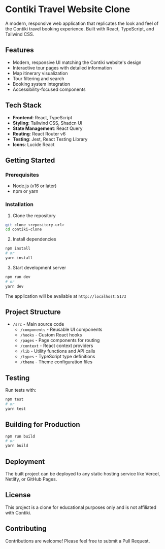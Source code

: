 
# Contiki Travel Website Clone

A modern, responsive web application that replicates the look and feel of the Contiki travel booking experience. Built with React, TypeScript, and Tailwind CSS.

## Features

- Modern, responsive UI matching the Contiki website's design
- Interactive tour pages with detailed information
- Map itinerary visualization
- Tour filtering and search
- Booking system integration
- Accessibility-focused components

## Tech Stack

- **Frontend**: React, TypeScript
- **Styling**: Tailwind CSS, Shadcn UI
- **State Management**: React Query
- **Routing**: React Router v6
- **Testing**: Jest, React Testing Library
- **Icons**: Lucide React

## Getting Started

### Prerequisites

- Node.js (v16 or later)
- npm or yarn

### Installation

1. Clone the repository
```bash
git clone <repository-url>
cd contiki-clone
```

2. Install dependencies
```bash
npm install
# or
yarn install
```

3. Start development server
```bash
npm run dev
# or
yarn dev
```

The application will be available at `http://localhost:5173`

## Project Structure

- `/src` - Main source code
  - `/components` - Reusable UI components
  - `/hooks` - Custom React hooks
  - `/pages` - Page components for routing
  - `/context` - React context providers
  - `/lib` - Utility functions and API calls
  - `/types` - TypeScript type definitions
  - `/theme` - Theme configuration files

## Testing

Run tests with:

```bash
npm test
# or
yarn test
```

## Building for Production

```bash
npm run build
# or
yarn build
```

## Deployment

The built project can be deployed to any static hosting service like Vercel, Netlify, or GitHub Pages.

## License

This project is a clone for educational purposes only and is not affiliated with Contiki.

## Contributing

Contributions are welcome! Please feel free to submit a Pull Request.
